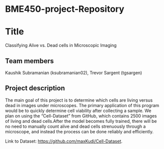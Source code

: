 # BME450-project-Repository

# Title
Classifying Alive vs. Dead cells in Microscopic Imaging
## Team members
Kaushik Subramanian (ksubramanian02), Trevor Sargent (tgsargen)
## Project description
The main goal of this project is to determine which cells are living versus dead in images under microscopes. The primary application of this program would be to quickly determine cell viability after collecting a sample. We plan on using the “Cell-Dataset” from GitHub, which contains 2500 images of living and dead cells.After the model becomes fully trained, there will be no need to manually count alive and dead cells strenuously through a microscope, and instead the process can be done reliably and efficiently.


Link to Dataset: https://github.com/maxKudi/Cell-Dataset. 




